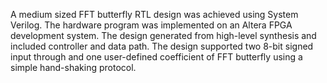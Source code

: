 A medium sized FFT butterfly RTL design was achieved using System Verilog. The hardware program was implemented on an Altera FPGA development system. The design generated from high-level synthesis and included controller and data path. The design supported two 8-bit signed input through and one user-defined coefficient of FFT butterfly using a simple hand-shaking protocol.
